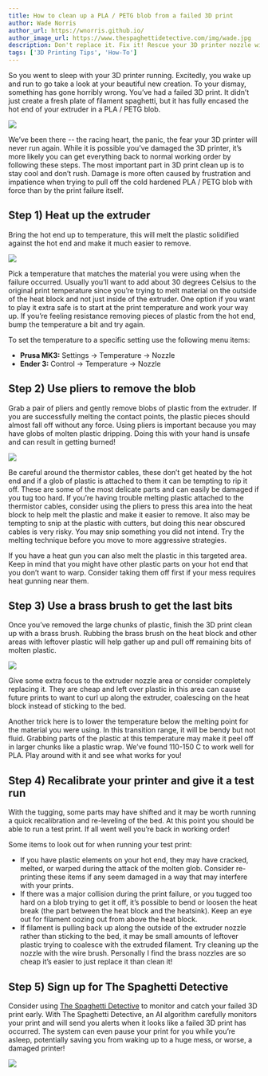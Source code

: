 ```yaml
---
title: How to clean up a PLA / PETG blob from a failed 3D print
author: Wade Norris
author_url: https://wnorris.github.io/
author_image_url: https://www.thespaghettidetective.com/img/wade.jpg
description: Don't replace it. Fix it! Rescue your 3D printer nozzle with the tools you can find in your toolbox.
tags: ['3D Printing Tips', 'How-To']
---
```


So you went to sleep with your 3D printer running. Excitedly, you wake up and run to go take a look at your beautiful new creation. To your dismay, something has gone horribly wrong. You’ve had a failed 3D print. It didn’t just create a fresh plate of filament spaghetti, but it has fully encased the hot end of your extruder in a PLA / PETG blob.

![](/img/blogs/failed-cleanup-1.png)

We’ve been there -- the racing heart, the panic, the fear your 3D printer will never run again. While it is possible you’ve damaged the 3D printer, it’s more likely you can get everything back to normal working order by following these steps. The most important part in 3D print clean up is to stay cool and don’t rush. Damage is more often caused by frustration and impatience when trying to pull off the cold hardened PLA / PETG blob with force than by the print failure itself.

<!-- truncate -->

## Step 1) Heat up the extruder

Bring the hot end up to temperature, this will melt the plastic solidified against the hot end and make it much easier to remove.

![](/img/blogs/failed-cleanup-2.png)

Pick a temperature that matches the material you were using when the failure occurred. Usually you’ll want to add about 30 degrees Celsius to the original print temperature since you’re trying to melt material on the outside of the heat block and not just inside of the extruder. One option if you want to play it extra safe is to start at the print temperature and work your way up. If you’re feeling resistance removing pieces of plastic from the hot end, bump the temperature a bit and try again.

To set the temperature to a specific setting use the following menu items:

* **Prusa MK3:** Settings -> Temperature -> Nozzle
* **Ender 3:** Control -> Temperature -> Nozzle

## Step 2) Use pliers to remove the blob

Grab a pair of pliers and gently remove blobs of plastic from the extruder. If you are successfully melting the contact points, the plastic pieces should almost fall off without any force. Using pliers is important because you may have globs of molten plastic dripping. Doing this with your hand is unsafe and can result in getting burned!

![](/img/blogs/failed-cleanup-3.png)

Be careful around the thermistor cables, these don’t get heated by the hot end and if a glob of plastic is attached to them it can be tempting to rip it off. These are some of the most delicate parts and can easily be damaged if you tug too hard. If you’re having trouble melting plastic attached to the thermistor cables, consider using the pliers to press this area into the heat block to help melt the plastic and make it easier to remove. It also may be tempting to snip at the plastic with cutters, but doing this near obscured cables is very risky. You may snip something you did not intend. Try the melting technique before you move to more aggressive strategies.

If you have a heat gun you can also melt the plastic in this targeted area. Keep in mind that you might have other plastic parts on your hot end that you don’t want to warp. Consider taking them off first if your mess requires heat gunning near them.

## Step 3) Use a brass brush to get the last bits

Once you’ve removed the large chunks of plastic, finish the 3D print clean up with a brass brush. Rubbing the brass brush on the heat block and other areas with leftover plastic will help gather up and pull off remaining bits of molten plastic.

![](/img/blogs/failed-cleanup-4.png)

Give some extra focus to the extruder nozzle area or consider completely replacing it. They are cheap and left over plastic in this area can cause future prints to want to curl up along the extruder, coalescing on the heat block instead of sticking to the bed.

Another trick here is to lower the temperature below the melting point for the material you were using. In this transition range, it will be bendy but not fluid. Grabbing parts of the plastic at this temperature may make it peel off in larger chunks like a plastic wrap. We’ve found 110-150 C to work well for PLA. Play around with it and see what works for you!

## Step 4) Recalibrate your printer and give it a test run

With the tugging, some parts may have shifted and it may be worth running a quick recalibration and re-leveling of the bed. At this point you should be able to run a test print. If all went well you’re back in working order!

Some items to look out for when running your test print:

* If you have plastic elements on your hot end, they may have cracked, melted, or warped during the attack of the molten glob. Consider re-printing these items if any seem damaged in a way that may interfere with your prints.
* If there was a major collision during the print failure, or you tugged too hard on a blob trying to get it off, it’s possible to bend or loosen the heat break (the part between the heat block and the heatsink). Keep an eye out for filament oozing out from above the heat block.
* If filament is pulling back up along the outside of the extruder nozzle rather than sticking to the bed, it may be small amounts of leftover plastic trying to coalesce with the extruded filament. Try cleaning up the nozzle with the wire brush. Personally I find the brass nozzles are so cheap it’s easier to just replace it than clean it!

## Step 5) Sign up for The Spaghetti Detective

Consider using [The Spaghetti Detective](http://www.thespaghettidetective.com/) to monitor and catch your failed 3D print early. With The Spaghetti Detective, an AI algorithm carefully monitors your print and will send you alerts when it looks like a failed 3D print has occurred. The system can even pause your print for you while you’re asleep, potentially saving you from waking up to a huge mess, or worse, a damaged printer!

![](/img/blogs/failed-cleanup-5.png)
